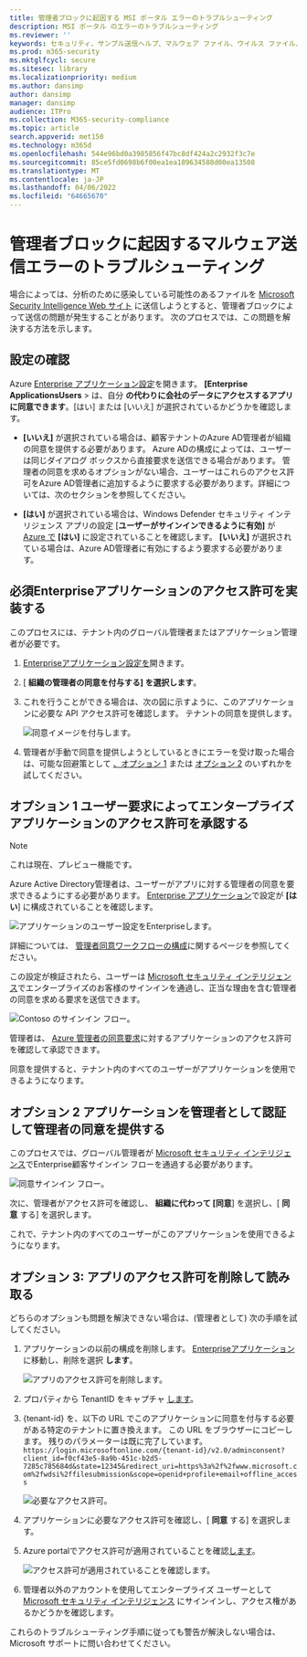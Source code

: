 ```yaml
---
title: 管理者ブロックに起因する MSI ポータル エラーのトラブルシューティング
description: MSI ポータル のエラーのトラブルシューティング
ms.reviewer: ''
keywords: セキュリティ、サンプル送信ヘルプ、マルウェア ファイル、ウイルス ファイル、トロイの木馬ファイル、送信、Microsoft への送信、サンプル、ウイルス、トロイの木馬、みず、検出されない、検出されない、電子メール Microsoft、電子メール マルウェア、これはマルウェアだと思う、ウイルスだと思う、ウイルスを送信できる場所はウイルス、MSE、検出しない、署名なし、検出なし、疑わしいファイル MMPC、Microsoft マルウェア プロテクション センター、研究者、アナリスト、WDSI、セキュリティ インテリジェンス
ms.prod: m365-security
ms.mktglfcycl: secure
ms.sitesec: library
ms.localizationpriority: medium
ms.author: dansimp
author: dansimp
manager: dansimp
audience: ITPro
ms.collection: M365-security-compliance
ms.topic: article
search.appverid: met150
ms.technology: m365d
ms.openlocfilehash: 544e96bd0a3985856f47bc8df424a2c2932f3c7e
ms.sourcegitcommit: 85ce5fd0698b6f00ea1ea189634588d00ea13508
ms.translationtype: MT
ms.contentlocale: ja-JP
ms.lasthandoff: 04/06/2022
ms.locfileid: "64665670"
---
```

# <a name="troubleshooting-malware-submission-errors-caused-by-administrator-block"></a>管理者ブロックに起因するマルウェア送信エラーのトラブルシューティング

場合によっては、分析のために感染している可能性のあるファイルを [Microsoft Security Intelligence Web サイト](https://www.microsoft.com/wdsi) に送信しようとすると、管理者ブロックによって送信の問題が発生することがあります。 次のプロセスでは、この問題を解決する方法を示します。

## <a name="review-your-settings"></a>設定の確認

Azure [Enterprise アプリケーション設定](https://portal.azure.com/#blade/Microsoft_AAD_IAM/StartboardApplicationsMenuBlade/UserSettings/menuId/)を開きます。 **[Enterprise ApplicationsUsers** >   は、自分 **の代わりに会社のデータにアクセスするアプリに同意できます**。[はい] または [いいえ] が選択されているかどうかを確認します。

- **[いいえ]** が選択されている場合は、顧客テナントのAzure AD管理者が組織の同意を提供する必要があります。 Azure ADの構成によっては、ユーザーは同じダイアログ ボックスから直接要求を送信できる場合があります。 管理者の同意を求めるオプションがない場合、ユーザーはこれらのアクセス許可をAzure AD管理者に追加するように要求する必要があります。詳細については、次のセクションを参照してください。

- **[はい]** が選択されている場合は、Windows Defender セキュリティ インテリジェンス アプリの設定 [**ユーザーがサインインできるように有効]** が [Azure で](https://portal.azure.com/#blade/Microsoft_AAD_IAM/ManagedAppMenuBlade/Properties/appId/f0cf43e5-8a9b-451c-b2d5-7285c785684d/objectId/4a918a14-4069-4108-9b7d-76486212d75d) **[はい]** に設定されていることを確認します。 **[いいえ]** が選択されている場合は、Azure AD管理者に有効にするよう要求する必要があります。

## <a name="implement-required-enterprise-application-permissions"></a>必須Enterpriseアプリケーションのアクセス許可を実装する

このプロセスには、テナント内のグローバル管理者またはアプリケーション管理者が必要です。

1. [Enterpriseアプリケーション設定を](https://portal.azure.com/#blade/Microsoft_AAD_IAM/ManagedAppMenuBlade/Permissions/appId/f0cf43e5-8a9b-451c-b2d5-7285c785684d/objectId/4a918a14-4069-4108-9b7d-76486212d75d)開きます。
2. [ **組織の管理者の同意を付与する] を選択します**。
3. これを行うことができる場合は、次の図に示すように、このアプリケーションに必要な API アクセス許可を確認します。 テナントの同意を提供します。

    ![同意イメージを付与します。](../../media/security-intelligence-images/msi-grant-admin-consent.jpg)

4. 管理者が手動で同意を提供しようとしているときにエラーを受け取った場合は、可能な回避策として [、オプション 1](#option-1-approve-enterprise-application-permissions-by-user-request) または [オプション 2](#option-2-provide-admin-consent-by-authenticating-the-application-as-an-admin) のいずれかを試してください。

## <a name="option-1-approve-enterprise-application-permissions-by-user-request"></a>オプション 1 ユーザー要求によってエンタープライズ アプリケーションのアクセス許可を承認する

> [!NOTE]
> これは現在、プレビュー機能です。

Azure Active Directory管理者は、ユーザーがアプリに対する管理者の同意を要求できるようにする必要があります。 [Enterprise アプリケーション](https://portal.azure.com/#blade/Microsoft_AAD_IAM/StartboardApplicationsMenuBlade/UserSettings/menuId/)で設定が **[はい**] に構成されていることを確認します。

![アプリケーションのユーザー設定をEnterpriseします。](../../media/security-intelligence-images/msi-enterprise-app-user-setting.jpg)

詳細については、 [管理者同意ワークフローの構成](/azure/active-directory/manage-apps/configure-admin-consent-workflow)に関するページを参照してください。

この設定が検証されたら、ユーザーは [Microsoft セキュリティ インテリジェンス](https://www.microsoft.com/wdsi/filesubmission)でエンタープライズのお客様のサインインを通過し、正当な理由を含む管理者の同意を求める要求を送信できます。

![Contoso のサインイン フロー。](../../media/security-intelligence-images/msi-contoso-approval-required.png)

管理者は、 [Azure 管理者の同意要求](https://portal.azure.com/#blade/Microsoft_AAD_IAM/StartboardApplicationsMenuBlade/AccessRequests/menuId/)に対するアプリケーションのアクセス許可を確認して承認できます。

同意を提供すると、テナント内のすべてのユーザーがアプリケーションを使用できるようになります。

## <a name="option-2-provide-admin-consent-by-authenticating-the-application-as-an-admin"></a>オプション 2 アプリケーションを管理者として認証して管理者の同意を提供する

このプロセスでは、グローバル管理者が [Microsoft セキュリティ インテリジェンス](https://www.microsoft.com/wdsi/filesubmission)でEnterprise顧客サインイン フローを通過する必要があります。

![同意サインイン フロー。](../../media/security-intelligence-images/msi-microsoft-permission-required.jpg)

次に、管理者がアクセス許可を確認し、 **組織に代わって [同意**] を選択し、[ **同意** する] を選択します。

これで、テナント内のすべてのユーザーがこのアプリケーションを使用できるようになります。

## <a name="option-3-delete-and-readd-app-permissions"></a>オプション 3: アプリのアクセス許可を削除して読み取る

どちらのオプションも問題を解決できない場合は、(管理者として) 次の手順を試してください。

1. アプリケーションの以前の構成を削除します。 [Enterpriseアプリケーション](https://portal.azure.com/#blade/Microsoft_AAD_IAM/ManagedAppMenuBlade/Properties/appId/f0cf43e5-8a9b-451c-b2d5-7285c785684d/objectId/982e94b2-fea9-4d1f-9fca-318cda92f90b)に移動し、削除を選択 **します**。

   ![アプリのアクセス許可を削除します。](../../media/security-intelligence-images/msi-properties.png)

2. プロパティから TenantID をキャプチャ [します](https://portal.azure.com/#blade/Microsoft_AAD_IAM/ActiveDirectoryMenuBlade/Properties)。

3. {tenant-id} を、以下の URL でこのアプリケーションに同意を付与する必要がある特定のテナントに置き換えます。 この URL をブラウザーにコピーします。 残りのパラメーターは既に完了しています。
``https://login.microsoftonline.com/{tenant-id}/v2.0/adminconsent?client_id=f0cf43e5-8a9b-451c-b2d5-7285c785684d&state=12345&redirect_uri=https%3a%2f%2fwww.microsoft.com%2fwdsi%2ffilesubmission&scope=openid+profile+email+offline_access``

   ![必要なアクセス許可。](../../media/security-intelligence-images/msi-microsoft-permission-requested-your-organization.png)

4. アプリケーションに必要なアクセス許可を確認し、[ **同意** する] を選択します。

5. Azure portalでアクセス許可が適用されていることを確認[します](https://portal.azure.com/#blade/Microsoft_AAD_IAM/ManagedAppMenuBlade/Permissions/appId/f0cf43e5-8a9b-451c-b2d5-7285c785684d/objectId/ce60a464-5fca-4819-8423-bcb46796b051)。

   ![アクセス許可が適用されていることを確認します。](../../media/security-intelligence-images/msi-permissions.jpg)

6. 管理者以外のアカウントを使用してエンタープライズ ユーザーとして [Microsoft セキュリティ インテリジェンス](https://www.microsoft.com/wdsi/filesubmission) にサインインし、アクセス権があるかどうかを確認します。

 これらのトラブルシューティング手順に従っても警告が解決しない場合は、Microsoft サポートに問い合わせてください。